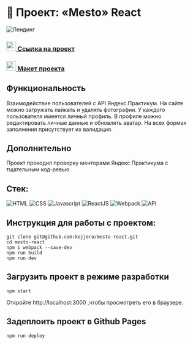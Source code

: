 # 🚀 Проект: «Mesto» React

![Лендинг](https://sun9-51.userapi.com/impg/T4Cg09btj0MkQ-p7irqbmR4Q-UVLzKpoOBPZGA/xOQPn7mvxFA.jpg?size=2191x1395&quality=96&sign=32d8db675b8bd6d5d9e855aae495cbe7&type=album)

### <img src="https://cdn-icons-png.flaticon.com/512/7135/7135133.png" width="25" />[ Ссылка на проект](https://kejjero.github.io/mesto-react/)

### <img src="https://cdn-icons-png.flaticon.com/512/5968/5968705.png" width="25" />[ Макет проекта](https://kejjero.github.io/mesto-react/)

## Функциональность
Взаимодействие пользователей с API Яндекс.Практикум. На сайте можно загружать лайкать и удалять фотографии. У каждого пользователя имеется личный профиль.  В профиле можно редактировать личные данные и обновлять аватар. На всех формах заполнения присутствует их валидация.

## Дополнительно
Проект проходил проверку менторами Яндекс Практикума с тщательным код-ревью.

## Стек:
![HTML](https://img.shields.io/badge/-HTML-0d1117?style=for-the-badge&logo=html5)
![CSS](https://img.shields.io/badge/-CSS-0d1117?style=for-the-badge&logo=css3)
![Javascript](https://img.shields.io/badge/-Javascript-0d1117?style=for-the-badge&logo=Javascript)
![ReactJS](https://img.shields.io/badge/-ReactJS-0d1117?style=for-the-badge&logo=React)
![Webpack](https://img.shields.io/badge/-Webpack-0d1117?style=for-the-badge&logo=Webpack)
![API](https://img.shields.io/badge/-Api-0d1117?style=for-the-badge&logo=Api)

## Инструкция для работы с проектом:
```
git clone git@github.com:kejjero/mesto-react.git
cd mesto-react
npm i webpack --save-dev
npm run build
npm run dev
```

## Загрузить проект в режиме разработки
```
npm start
```
Откройте http://localhost:3000
,чтобы просмотреть его в браузере.

## Задеплоить проект в Github Pages
```
npm run deploy
```

